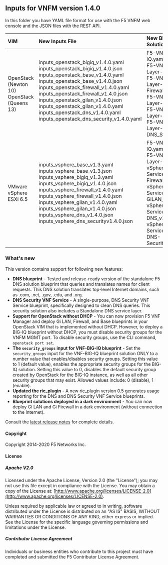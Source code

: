 ## Inputs for VNFM version 1.4.0

In this folder you have YAML file format for use with the F5 VNFM web console and the JSON files with the REST API.  

| VIM                       | New Inputs File                              | New Blueprint Solution         |
| :-------------------------| :--------------------------------------------| :------------------------------| 
| OpenStack (Newton 10) <br>  OpenStack (Queens 13)   | inputs_openstack_bigiq_v1.4.0.yaml<br>inputs_openstack_bigiq_v1.4.0.json<br>inputs_openstack_base_v1.4.0.yaml<br>inputs_openstack_base_v1.4.0.json <br> inputs_openstack_firewall_v1.4.0.yaml <br>  inputs_openstack_firewall_v1.4.0.json <br> inputs_openstack_gilan_v1.4.0.json <br> inputs_openstack_gilan_v1.4.0.yaml <br> inputs_openstack_dns_v1.4.0.yaml<br> inputs_openstack_dns_security_v1.4.0.yaml<br><br>| F5-VNF-BIG-IQ.yaml <br> F5-VNF-Service-Layer-Base_v1.4.0  <br> F5-VNF-Service-Layer-Firewall_v1.4.0<br> F5-VNF-Service-Layer-GiLAN_v1.4.0<br> F5-VNF-Service-Layer-DNS_v1.4.0<br> F5-VNF-Service-Layer-DNS_Security_v1.4.0|
| VMware vSphere ESXi 6.5   | inputs_vsphere_base_v1.3.yaml<br>inputs_vsphere_base_v1.3.json<br>inputs_vsphere_bigiq_v1.3.yaml<br>inputs_vsphere_bigiq_v1.4.0.json<br>inputs_vsphere_firewall_v1.4.0.yaml<br>inputs_vsphere_firewall_v1.4.0.json<br>inputs_vsphere_gilan_v1.4.0.yaml<br>inputs_vsphere_gilan_v1.4.0.json<br>inputs_vsphere_dns_v1.4.0.json<br>inputs_vsphere_dns_securityv1.4.0.json  | F5-VNF-BIG-IQ.yaml <br> F5-VNF-Service-Layer-Base_v1.4.0  <br> vSphere-F5-VNF-Service-Layer-Firewall_v1.4.0<br> vSphere-F5-VNF-Service-Layer-GiLAN_v1.4.0<br> vSphere-F5-VNF-Service-Layer-DNS_v1.4.0<br> vSphere-F5-VNF-Service-Layer-DNS-Security_v1.4.0 |
 

### What's new

This version contains support for following new features:

* **DNS blueprint** - Tested and release-ready version of the standalone F5 DNS solution blueprint that queries and translates names for client requests. This DNS solution translates top-level Internet domains, such as .com, .net, .gov, .edu, and .org.
* **DNS Security VNF Service** - A single-purpose, DNS Security VNF Service blueprint, specifically designed to clean DNS queries. This security solution also includes a Standalone DNS service layer.
* **Support for OpenStack without DHCP** - You can now provision F5 VNF Manager and deploy Gi LAN, Firewall, and Base blueprints in your OpenStack VIM that is implemented without DHCP. However, to deploy a BIG-IQ blueprint without DHCP, you must disable security groups for the VNFM MGMT port. To disable security groups, use the CLI command, ``openstack port set``.
* **The ``security_groups`` input for VNF-BIG-IQ blueprint** - Set the ``security_groups`` input for the VNF-BIG-IQ blueprint solution ONLY to a number value that enables/disables security groups. Setting this value to 1 (default value), enables the appropriate security groups for the BIG-IQ solution. Setting this value to 0, disables the default security group created by OpenStack for the BIG-IQ instance, as well as all other security groups that may exist. Allowed values include: 0 (disable), 1 (enable).
* **Updated the ric_plugin** - A new ric_plugin version 0.5 generates usage reporting for the DNS and DNS Security VNF Service blueprints.
* **Blueprint solutions deployed in a dark environment** - You can now deploy Gi LAN and Gi Firewall in a dark environment (without connection to the Internet).


Consult the [latest release notes](https://clouddocs.f5.com/cloud/nfv/latest/release-notes-1.html) for complete details.



#### Copyright
Copyright 2014-2020 F5 Networks Inc.

#### License

##### Apache V2.0 
Licensed under the Apache License, Version 2.0 (the "License"); you may not use this file except in compliance with the License. You may obtain a copy of the License at: [http://www.apache.org/licenses/LICENSE-2.0](http://www.apache.org/licenses/LICENSE-2.0).

Unless required by applicable law or agreed to in writing, software distributed under the License is distributed on an "AS IS" BASIS, WITHOUT WARRANTIES OR CONDITIONS OF ANY KIND, either express or implied. See the License for the specific language governing permissions and limitations under the License.

##### Contributor License Agreement
Individuals or business entities who contribute to this project must have completed and submitted the F5 Contributor License Agreement.



[1]: https://github.com/F5Networks/f5-nfv-solutions/tree/master/supported/inputs/v1.2.1/VMware
[2]: https://github.com/F5Networks/f5-nfv-solutions/blob/master/supported/inputs/v1.2.1/OpenStack/inputs_openstack_base_v1.2.1.yaml
[3]: https://github.com/F5Networks/f5-nfv-solutions/blob/master/supported/inputs/v1.2.1/OpenStack/inputs_openstack_bigiq_v1.2.1.yaml
[4]: https://github.com/F5Networks/f5-nfv-solutions/tree/master/supported/inputs/v1.2.1/OpenStack
[5]: https://github.com/F5Networks/f5-nfv-solutions/tree/master/supported/blueprints/base/v1.2.1
[6]: https://github.com/F5Networks/f5-nfv-solutions/tree/master/supported/blueprints/big-iq/v1.2.1
[7]: https://github.com/F5Networks/f5-nfv-solutions/tree/master/supported/inputs/v1.2.1/OpenStack
